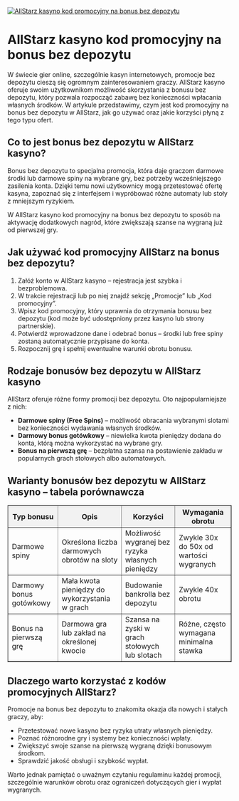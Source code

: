 [![AllStarz kasyno kod promocyjny na bonus bez depozytu](https://123-caf.pages.dev/gitsignup.png)](https://vrmoo.ru/Bt82HjjY)

<h1>AllStarz kasyno kod promocyjny na bonus bez depozytu</h1> <p>W świecie gier online, szczególnie kasyn internetowych, promocje bez depozytu cieszą się ogromnym zainteresowaniem graczy. AllStarz kasyno oferuje swoim użytkownikom możliwość skorzystania z bonusu bez depozytu, który pozwala rozpocząć zabawę bez konieczności wpłacania własnych środków. W artykule przedstawimy, czym jest kod promocyjny na bonus bez depozytu w AllStarz, jak go używać oraz jakie korzyści płyną z tego typu ofert.</p>  <h2>Co to jest bonus bez depozytu w AllStarz kasyno?</h2> <p>Bonus bez depozytu to specjalna promocja, która daje graczom darmowe środki lub darmowe spiny na wybrane gry, bez potrzeby wcześniejszego zasilenia konta. Dzięki temu nowi użytkownicy mogą przetestować ofertę kasyna, zapoznać się z interfejsem i wypróbować różne automaty lub stoły z mniejszym ryzykiem.</p> <p>W AllStarz kasyno kod promocyjny na bonus bez depozytu to sposób na aktywację dodatkowych nagród, które zwiększają szanse na wygraną już od pierwszej gry.</p>  <h2>Jak używać kod promocyjny AllStarz na bonus bez depozytu?</h2> <ol>   <li>Załóż konto w AllStarz kasyno – rejestracja jest szybka i bezproblemowa.</li>   <li>W trakcie rejestracji lub po niej znajdź sekcję „Promocje” lub „Kod promocyjny”.</li>   <li>Wpisz kod promocyjny, który uprawnia do otrzymania bonusu bez depozytu (kod może być udostępniony przez kasyno lub strony partnerskie).</li>   <li>Potwierdź wprowadzone dane i odebrać bonus – środki lub free spiny zostaną automatycznie przypisane do konta.</li>   <li>Rozpocznij grę i spełnij ewentualne warunki obrotu bonusu.</li> </ol>  <h2>Rodzaje bonusów bez depozytu w AllStarz kasyno</h2> <p>AllStarz oferuje różne formy promocji bez depozytu. Oto najpopularniejsze z nich:</p> <ul>   <li><strong>Darmowe spiny (Free Spins)</strong> – możliwość obracania wybranymi slotami bez konieczności wydawania własnych środków.</li>   <li><strong>Darmowy bonus gotówkowy</strong> – niewielka kwota pieniędzy dodana do konta, którą można wykorzystać na wybrane gry.</li>   <li><strong>Bonus na pierwszą grę</strong> – bezpłatna szansa na postawienie zakładu w popularnych grach stołowych albo automatowych.</li> </ul>  <h2>Warianty bonusów bez depozytu w AllStarz kasyno – tabela porównawcza</h2> <table border="1" cellpadding="8" cellspacing="0" style="border-collapse: collapse; width: 100%; max-width: 600px;">   <thead>     <tr style="background-color: #f2f2f2;">       <th>Typ bonusu</th>       <th>Opis</th>       <th>Korzyści</th>       <th>Wymagania obrotu</th>     </tr>   </thead>   <tbody>     <tr>       <td>Darmowe spiny</td>       <td>Określona liczba darmowych obrotów na sloty</td>       <td>Możliwość wygranej bez ryzyka własnych pieniędzy</td>       <td>Zwykle 30x do 50x od wartości wygranych</td>     </tr>     <tr>       <td>Darmowy bonus gotówkowy</td>       <td>Mała kwota pieniędzy do wykorzystania w grach</td>       <td>Budowanie bankrolla bez depozytu</td>       <td>Zwykle 40x obrotu</td>     </tr>     <tr>       <td>Bonus na pierwszą grę</td>       <td>Darmowa gra lub zakład na określonej kwocie</td>       <td>Szansa na zyski w grach stołowych lub slotach</td>       <td>Różne, często wymagana minimalna stawka</td>     </tr>   </tbody> </table>  <h2>Dlaczego warto korzystać z kodów promocyjnych AllStarz?</h2> <p>Promocje na bonus bez depozytu to znakomita okazja dla nowych i stałych graczy, aby:</p> <ul>   <li>Przetestować nowe kasyno bez ryzyka utraty własnych pieniędzy.</li>   <li>Poznać różnorodne gry i systemy bez konieczności wpłaty.</li>   <li>Zwiększyć swoje szanse na pierwszą wygraną dzięki bonusowym środkom.</li>   <li>Sprawdzić jakość obsługi i szybkość wypłat.</li> </ul> <p>Warto jednak pamiętać o uważnym czytaniu regulaminu każdej promocji, szczególnie warunków obrotu oraz ograniczeń dotyczących gier i wypłat wygranych.</p>